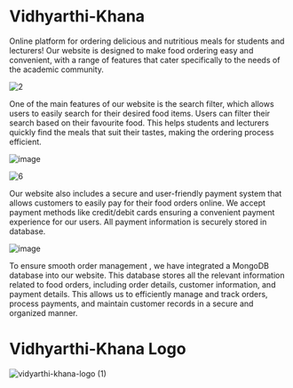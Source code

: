 # Vidhyarthi-Khana
Online platform for ordering delicious and nutritious meals for students and lecturers! Our website is designed to make food ordering easy and convenient, with a range of features that cater specifically to the needs of the academic community.

![2](https://user-images.githubusercontent.com/93769233/232395879-035b04ff-54d7-4002-9092-859f87afceca.png)

One of the main features of our website is the search filter, which allows users to easily search for their desired food items. Users can filter their search based on their favourite food. This helps students and lecturers quickly find the meals that suit their tastes, making the ordering process efficient.

![image](https://user-images.githubusercontent.com/93769233/232396454-4adfccc8-5925-4f93-ab72-6d1ade53e0c2.png)

![6](https://user-images.githubusercontent.com/93769233/232396951-50298609-b774-4a30-9c40-0bac664c98e4.png)

Our website also includes a secure and user-friendly payment system that allows customers to easily pay for their food orders online. We accept payment methods like credit/debit cards ensuring a convenient payment experience for our users. All payment information is securely stored in database.

![image](https://user-images.githubusercontent.com/93769233/232397709-28fc3315-c8e8-45bf-ac69-ea6bc31b364f.png)

To ensure smooth order management , we have integrated a MongoDB database into our website. This database stores all the relevant information related to food orders, including order details, customer information, and payment details. This allows us to efficiently manage and track orders, process payments, and maintain customer records in a secure and organized manner.

# Vidhyarthi-Khana Logo
![vidyarthi-khana-logo (1)](https://user-images.githubusercontent.com/93769233/232397939-333718f8-9b7c-4eb8-8f58-66871f7bef7c.png)
